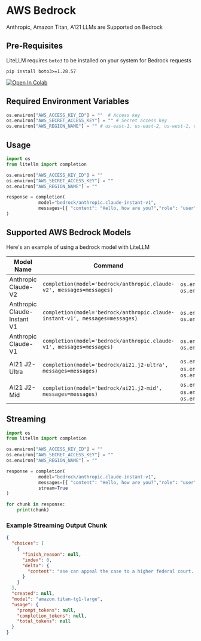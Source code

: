 # AWS Bedrock
Anthropic, Amazon Titan, A121 LLMs are Supported on Bedrock

## Pre-Requisites
LiteLLM requires `boto3` to be installed on your system for Bedrock requests
```shell
pip install boto3>=1.28.57
```

<a target="_blank" href="https://colab.research.google.com/github/BerriAI/litellm/blob/main/cookbook/LiteLLM_Bedrock.ipynb">
  <img src="https://colab.research.google.com/assets/colab-badge.svg" alt="Open In Colab"/>
</a>

## Required Environment Variables
```python
os.environ["AWS_ACCESS_KEY_ID"] = ""  # Access key
os.environ["AWS_SECRET_ACCESS_KEY"] = "" # Secret access key
os.environ["AWS_REGION_NAME"] = "" # us-east-1, us-east-2, us-west-1, us-west-2
```

## Usage
```python
import os 
from litellm import completion

os.environ["AWS_ACCESS_KEY_ID"] = ""
os.environ["AWS_SECRET_ACCESS_KEY"] = ""
os.environ["AWS_REGION_NAME"] = ""

response = completion(
            model="bedrock/anthropic.claude-instant-v1", 
            messages=[{ "content": "Hello, how are you?","role": "user"}]
)
```

## Supported AWS Bedrock Models
Here's an example of using a bedrock model with LiteLLM 

| Model Name               | Command                                                          | Environment Variables                                              |
|--------------------------|------------------------------------------------------------------|---------------------------------------------------------------------|
| Anthropic Claude-V2      | `completion(model='bedrock/anthropic.claude-v2', messages=messages)`   | `os.environ['ANTHROPIC_ACCESS_KEY_ID']`, `os.environ['ANTHROPIC_SECRET_ACCESS_KEY']`           |
| Anthropic Claude-Instant V1 | `completion(model='bedrock/anthropic.claude-instant-v1', messages=messages)` | `os.environ['ANTHROPIC_ACCESS_KEY_ID']`, `os.environ['ANTHROPIC_SECRET_ACCESS_KEY']`           |
| Anthropic Claude-V1      | `completion(model='bedrock/anthropic.claude-v1', messages=messages)`   | `os.environ['ANTHROPIC_ACCESS_KEY_ID']`, `os.environ['ANTHROPIC_SECRET_ACCESS_KEY']`           |
| AI21 J2-Ultra            | `completion(model='bedrock/ai21.j2-ultra', messages=messages)` | `os.environ['AWS_ACCESS_KEY_ID']`, `os.environ['AWS_SECRET_ACCESS_KEY']`, `os.environ['AWS_REGION_NAME']` |
| AI21 J2-Mid              | `completion(model='bedrock/ai21.j2-mid', messages=messages)`   | `os.environ['AWS_ACCESS_KEY_ID']`, `os.environ['AWS_SECRET_ACCESS_KEY']`, `os.environ['AWS_REGION_NAME']` |


## Streaming

```python
import os 
from litellm import completion

os.environ["AWS_ACCESS_KEY_ID"] = ""
os.environ["AWS_SECRET_ACCESS_KEY"] = ""
os.environ["AWS_REGION_NAME"] = ""

response = completion(
            model="bedrock/anthropic.claude-instant-v1", 
            messages=[{ "content": "Hello, how are you?","role": "user"}],
            stream=True
)

for chunk in response:
    print(chunk)
```

### Example Streaming Output Chunk
```json
{
  "choices": [
    {
      "finish_reason": null,
      "index": 0,
      "delta": {
        "content": "ase can appeal the case to a higher federal court. If a higher federal court rules in a way that conflicts with a ruling from a lower federal court or conflicts with a ruling from a higher state court, the parties involved in the case can appeal the case to the Supreme Court. In order to appeal a case to the Sup"
      }
    }
  ],
  "created": null,
  "model": "amazon.titan-tg1-large",
  "usage": {
    "prompt_tokens": null,
    "completion_tokens": null,
    "total_tokens": null
  }
}
```
